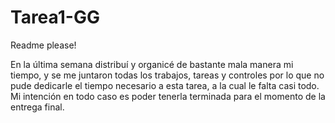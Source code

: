 # Tarea1-GG
Readme please!

En la última semana distribuí y organicé de bastante mala manera mi tiempo, y se me juntaron todas los trabajos, tareas y controles por lo que no pude dedicarle el tiempo necesario a esta tarea, a la cual le falta casi todo.
Mi intención en todo caso es poder tenerla terminada para el momento de la entrega final.
